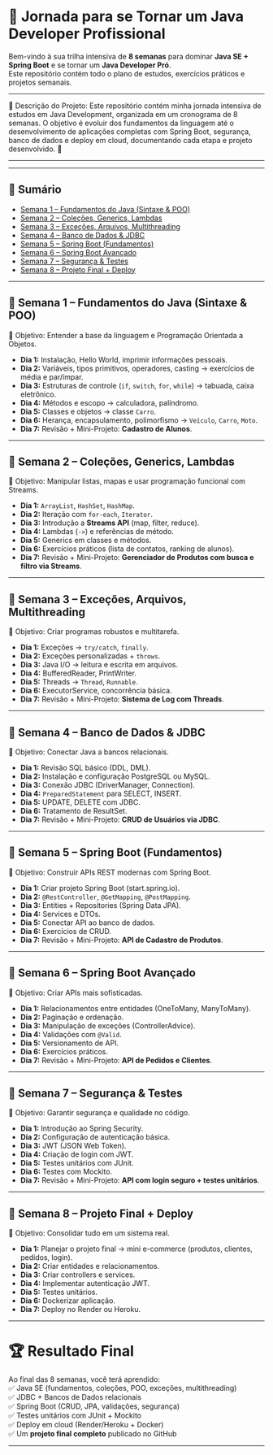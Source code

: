 # 🚀 Jornada para se Tornar um Java Developer Profissional

Bem-vindo à sua trilha intensiva de **8 semanas** para dominar **Java SE + Spring Boot** e se tornar um **Java Developer Pró**.  
Este repositório contém todo o plano de estudos, exercícios práticos e projetos semanais.

___

📌 Descrição do Projeto:
Este repositório contém minha jornada intensiva de estudos em Java Development, organizada em um cronograma de 8 semanas. 
O objetivo é evoluir dos fundamentos 
da linguagem até o desenvolvimento de aplicações completas com Spring Boot, segurança, banco de dados e deploy em cloud, documentando cada etapa e 
projeto desenvolvido. 🚀

___

---

## 📑 Sumário
- [Semana 1 – Fundamentos do Java (Sintaxe & POO)](#-semana-1--fundamentos-do-java-sintaxe--poo)
- [Semana 2 – Coleções, Generics, Lambdas](#-semana-2--coleções-generics-lambdas)
- [Semana 3 – Exceções, Arquivos, Multithreading](#-semana-3--exceções-arquivos-multithreading)
- [Semana 4 – Banco de Dados & JDBC](#-semana-4--banco-de-dados--jdbc)
- [Semana 5 – Spring Boot (Fundamentos)](#-semana-5--spring-boot-fundamentos)
- [Semana 6 – Spring Boot Avançado](#-semana-6--spring-boot-avançado)
- [Semana 7 – Segurança & Testes](#-semana-7--segurança--testes)
- [Semana 8 – Projeto Final + Deploy](#-semana-8--projeto-final--deploy)

---

## 🔹 Semana 1 – Fundamentos do Java (Sintaxe & POO)
📌 Objetivo: Entender a base da linguagem e Programação Orientada a Objetos.  

- **Dia 1:** Instalação, Hello World, imprimir informações pessoais.  
- **Dia 2:** Variáveis, tipos primitivos, operadores, casting → exercícios de média e par/ímpar.  
- **Dia 3:** Estruturas de controle (`if`, `switch`, `for`, `while`) → tabuada, caixa eletrônico.  
- **Dia 4:** Métodos e escopo → calculadora, palíndromo.  
- **Dia 5:** Classes e objetos → classe `Carro`.  
- **Dia 6:** Herança, encapsulamento, polimorfismo → `Veículo`, `Carro`, `Moto`.  
- **Dia 7:** Revisão + Mini-Projeto: **Cadastro de Alunos**.  

---

## 🔹 Semana 2 – Coleções, Generics, Lambdas
📌 Objetivo: Manipular listas, mapas e usar programação funcional com Streams.  

- **Dia 1:** `ArrayList`, `HashSet`, `HashMap`.  
- **Dia 2:** Iteração com `for-each`, `Iterator`.  
- **Dia 3:** Introdução a **Streams API** (map, filter, reduce).  
- **Dia 4:** Lambdas (`->`) e referências de método.  
- **Dia 5:** Generics em classes e métodos.  
- **Dia 6:** Exercícios práticos (lista de contatos, ranking de alunos).  
- **Dia 7:** Revisão + Mini-Projeto: **Gerenciador de Produtos com busca e filtro via Streams**.  

---

## 🔹 Semana 3 – Exceções, Arquivos, Multithreading
📌 Objetivo: Criar programas robustos e multitarefa.  

- **Dia 1:** Exceções → `try/catch`, `finally`.  
- **Dia 2:** Exceções personalizadas + `throws`.  
- **Dia 3:** Java I/O → leitura e escrita em arquivos.  
- **Dia 4:** BufferedReader, PrintWriter.  
- **Dia 5:** Threads → `Thread`, `Runnable`.  
- **Dia 6:** ExecutorService, concorrência básica.  
- **Dia 7:** Revisão + Mini-Projeto: **Sistema de Log com Threads**.  

---

## 🔹 Semana 4 – Banco de Dados & JDBC
📌 Objetivo: Conectar Java a bancos relacionais.  

- **Dia 1:** Revisão SQL básico (DDL, DML).  
- **Dia 2:** Instalação e configuração PostgreSQL ou MySQL.  
- **Dia 3:** Conexão JDBC (DriverManager, Connection).  
- **Dia 4:** `PreparedStatement` para SELECT, INSERT.  
- **Dia 5:** UPDATE, DELETE com JDBC.  
- **Dia 6:** Tratamento de ResultSet.  
- **Dia 7:** Revisão + Mini-Projeto: **CRUD de Usuários via JDBC**.  

---

## 🔹 Semana 5 – Spring Boot (Fundamentos)
📌 Objetivo: Construir APIs REST modernas com Spring Boot.  

- **Dia 1:** Criar projeto Spring Boot (start.spring.io).  
- **Dia 2:** `@RestController`, `@GetMapping`, `@PostMapping`.  
- **Dia 3:** Entities + Repositories (Spring Data JPA).  
- **Dia 4:** Services e DTOs.  
- **Dia 5:** Conectar API ao banco de dados.  
- **Dia 6:** Exercícios de CRUD.  
- **Dia 7:** Revisão + Mini-Projeto: **API de Cadastro de Produtos**.  

---

## 🔹 Semana 6 – Spring Boot Avançado
📌 Objetivo: Criar APIs mais sofisticadas.  

- **Dia 1:** Relacionamentos entre entidades (OneToMany, ManyToMany).  
- **Dia 2:** Paginação e ordenação.  
- **Dia 3:** Manipulação de exceções (ControllerAdvice).  
- **Dia 4:** Validações com `@Valid`.  
- **Dia 5:** Versionamento de API.  
- **Dia 6:** Exercícios práticos.  
- **Dia 7:** Revisão + Mini-Projeto: **API de Pedidos e Clientes**.  

---

## 🔹 Semana 7 – Segurança & Testes
📌 Objetivo: Garantir segurança e qualidade no código.  

- **Dia 1:** Introdução ao Spring Security.  
- **Dia 2:** Configuração de autenticação básica.  
- **Dia 3:** JWT (JSON Web Token).  
- **Dia 4:** Criação de login com JWT.  
- **Dia 5:** Testes unitários com JUnit.  
- **Dia 6:** Testes com Mockito.  
- **Dia 7:** Revisão + Mini-Projeto: **API com login seguro + testes unitários**.  

---

## 🔹 Semana 8 – Projeto Final + Deploy
📌 Objetivo: Consolidar tudo em um sistema real.  

- **Dia 1:** Planejar o projeto final → mini e-commerce (produtos, clientes, pedidos, login).  
- **Dia 2:** Criar entidades e relacionamentos.  
- **Dia 3:** Criar controllers e services.  
- **Dia 4:** Implementar autenticação JWT.  
- **Dia 5:** Testes unitários.  
- **Dia 6:** Dockerizar aplicação.  
- **Dia 7:** Deploy no Render ou Heroku.  

---

# 🏆 Resultado Final
Ao final das 8 semanas, você terá aprendido:  
✅ Java SE (fundamentos, coleções, POO, exceções, multithreading)  
✅ JDBC + Bancos de Dados relacionais  
✅ Spring Boot (CRUD, JPA, validações, segurança)  
✅ Testes unitários com JUnit + Mockito  
✅ Deploy em cloud (Render/Heroku + Docker)  
✅ Um **projeto final completo** publicado no GitHub  

---
